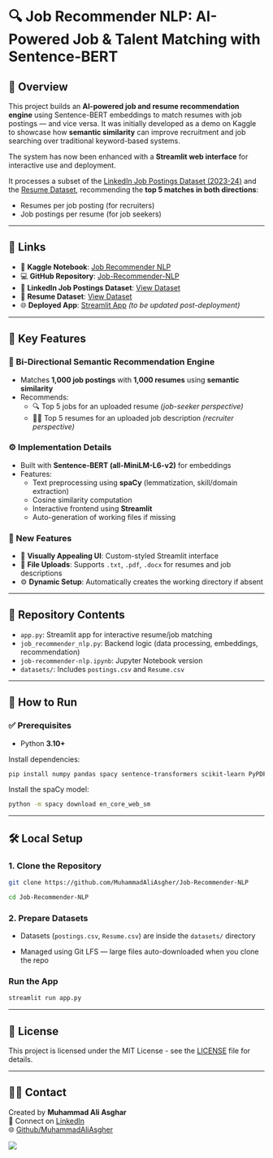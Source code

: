 # 🔍 Job Recommender NLP: AI-Powered Job & Talent Matching with Sentence-BERT

## 📘 Overview

This project builds an **AI-powered job and resume recommendation engine** using Sentence-BERT embeddings to match resumes with job postings — and vice versa. It was initially developed as a demo on Kaggle to showcase how **semantic similarity** can improve recruitment and job searching over traditional keyword-based systems.

The system has now been enhanced with a **Streamlit web interface** for interactive use and deployment.

It processes a subset of the [LinkedIn Job Postings Dataset (2023-24)](https://www.kaggle.com/datasets/arshkon/linkedin-job-postings) and the [Resume Dataset](https://www.kaggle.com/datasets/snehaanbhawal/resume-dataset), recommending the **top 5 matches in both directions**:
- Resumes per job posting (for recruiters)
- Job postings per resume (for job seekers)

---

## 🔗 Links

- 📘 **Kaggle Notebook**: [Job Recommender NLP](https://www.kaggle.com/code/muhammadaliasghar01/job-recommender-nlp/)
- 💻 **GitHub Repository**: [Job-Recommender-NLP](https://github.com/MuhammadAliAsgher/Job-Recommender-NLP)
- 📄 **LinkedIn Job Postings Dataset**: [View Dataset](https://www.kaggle.com/datasets/arshkon/linkedin-job-postings)
- 📄 **Resume Dataset**: [View Dataset](https://www.kaggle.com/datasets/snehaanbhawal/resume-dataset)
- 🌐 **Deployed App**: [Streamlit App](#) *(to be updated post-deployment)*

---

## 🔑 Key Features

### 🧠 Bi-Directional Semantic Recommendation Engine
- Matches **1,000 job postings** with **1,000 resumes** using **semantic similarity**
- Recommends:
  - 🔍 Top 5 jobs for an uploaded resume *(job-seeker perspective)*
  - 🧑‍💼 Top 5 resumes for an uploaded job description *(recruiter perspective)*

### ⚙️ Implementation Details
- Built with **Sentence-BERT (all-MiniLM-L6-v2)** for embeddings
- Features:
  - Text preprocessing using **spaCy** (lemmatization, skill/domain extraction)
  - Cosine similarity computation
  - Interactive frontend using **Streamlit**
  - Auto-generation of working files if missing

### 🌟 New Features
- 🎨 **Visually Appealing UI**: Custom-styled Streamlit interface
- 📁 **File Uploads**: Supports `.txt`, `.pdf`, `.docx` for resumes and job descriptions
- ⚙️ **Dynamic Setup**: Automatically creates the working directory if absent

---

## 📁 Repository Contents

- `app.py`: Streamlit app for interactive resume/job matching
- `job_recommender_nlp.py`: Backend logic (data processing, embeddings, recommendation)
- `job-recommender-nlp.ipynb`: Jupyter Notebook version
- `datasets/`: Includes `postings.csv` and `Resume.csv`

---

## 🚀 How to Run

### ✅ Prerequisites

- Python **3.10+**

Install dependencies:

```bash
pip install numpy pandas spacy sentence-transformers scikit-learn PyPDF2 python-docx streamlit

```

Install the spaCy model:

```bash
python -m spacy download en_core_web_sm
```
---
## 🛠️ Local Setup
### 1. Clone the Repository
```bash
git clone https://github.com/MuhammadAliAsgher/Job-Recommender-NLP
```
```bash
cd Job-Recommender-NLP
```
### 2. Prepare Datasets
- Datasets (`postings.csv`, `Resume.csv`) are inside the `datasets/` directory

- Managed using Git LFS — large files auto-downloaded when you clone the repo

### Run the App
```bash
streamlit run app.py
```
---


## 📜 License

This project is licensed under the MIT License - see the [LICENSE](./LICENSE) file for details.

---

## 🙋‍♂️ Contact

Created by **Muhammad Ali Asghar**  
📧 Connect on [LinkedIn](https://www.linkedin.com/in/muhammad-ali-asghar-82b87121b/)  
🌐 [Github/MuhammadAliAsgher](https://github.com/MuhammadAliAsgher)

<img src="https://user-images.githubusercontent.com/73097560/115834477-dbab4500-a447-11eb-908a-139a6edaec5c.gif" />
